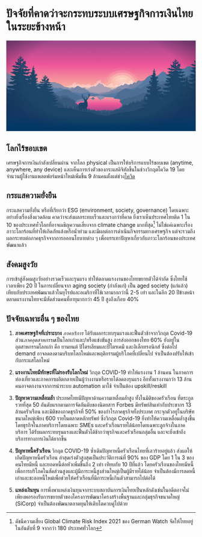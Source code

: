 # ปัจจัยที่คาดว่าจะกระทบระบบเศรษฐกิจการเงินไทยในระยะข้างหน้า

![](../../../static/img/landscape.jpg)
## โลกไร้ขอบเขต

เศรษฐกิจการเงินกำลังเปลี่ยนผ่าน จากโลก physical เป็นการให้บริการแบบไร้ขอบเขต (anytime, anywhere, any device) และเห็นการเร่งตัวของกระแสดิจิทัลขึ้นในช่วงวิกฤตโควิด 19 โดยจำนวนผู้ใช้งานแพลตฟอร์มหน้าใหม่เพิ่มขึ้น 9 ล้านคนตั้งแต่ช่วง[โควิด](https://www.bot.or.th)

## กระแสความยั่งยืน

กระแสความยั่งยืน หรือที่เรียกว่า ESG (environment, society, governance) โดยเฉพาะอย่างยิ่งเรื่องสิ่งแวดล้อม คาดว่าจะส่งผลกระทบเร็วและแรงกว่าที่คาด ยิ่งเราเห็นประเทศไทยติด 1 ใน 10 ของประเทศทั่วโลกที่อาจเผชิญความเสี่ยงจาก climate change มากที่สุด[^1]  ไม่ใช่แค่เฉพาะเรื่องภาวะโลกร้อนที่ทำให้เกิดภัยแล้งหรือน้ำท่วม และมีผลต่อการดำเนินกิจกรรมทางเศรษฐกิจ แต่จะรวมถึงผลกระทบต่อภาคธุรกิจจากการออกนโยบายต่าง ๆ เพื่อบรรเทาปัญหาเกี่ยวกับภาวะโลกร้อนของประเทศพัฒนาแล้ว

[^1]: ดัชนีความเสี่ยง Global Climate Risk Index 2021 ของ German Watch จัดให้ไทยอยู่ในอันดับที่ 9 จากกว่า 180 ประเทศทั่วโลก

## สังคมสูงวัย

การเข้าสู่สังคมสูงวัยอย่างรวดเร็วและรุนแรง ทำให้ตลาดแรงงานของไทยขยายตัวได้จำกัด ซึ่งไทยใช้เวลาเพียง 20 ปี ในการเปลี่ยนจาก aging society (กำลังแก่) เป็น aged society (แก่แล้ว) เทียบกับประเทศพัฒนาแล้วในยุโรปและอเมริกาที่ใช้เวลามากกว่านี้ 2-5 เท่า  และในอีก 20 ปีข้างหน้า ตลาดแรงงานไทยจะมีสัดส่วนคนที่อายุมากกว่า 45 ปี สูงถึงเกือบ 40%

## ปัจจัยเฉพาะอื่น ๆ ของไทย

1. **ภาคเศรษฐกิจที่เปราะบาง** *ภาคบริการ* ได้รับผลกระทบรุนแรงและฟื้นตัวช้าจากวิกฤต Covid-19  ส่วน*ภาคอุตสาหกรรม*เป็นโลกเก่าและ/หรือแข่งขันสูง การส่งออกของไทย 60% ยังอยู่ในอุตสาหกรรมโลกเก่า คือ ยานยนต์ ปิโตรเลียมและปิโตรเคมี และอิเล็กทรอนิกส์ ซึ่งต่อไป demand อาจลดลงตามบริบทโลกใหม่และพฤติกรรมผู้บริโภคที่เปลี่ยนไป จำเป็นต้องปรับให้เข้ากับกระแสโลกใหม่ 

2. **แรงงานไทยมีทักษะที่ไม่รองรับโลกใหม่** วิกฤต COVID-19 ทำให้แรงงาน 1 ล้านคน ในภาคการท่องเที่ยวและภาคการผลิตกลายเป็นผู้ว่างงานหรือรายได้ลดลงรุนแรง อีกทั้งแรงงานกว่า 13 ล้านคนอาจตกงานจากการนำระบบ automation มาใช้ จำเป็นต้อง upskill/reskill 

3. **ปัญหาความเหลื่อมล้ำ** ประเทศไทยมีปัญหาด้านความเหลื่อมล้ำสูง ทั้งในมิติของครัวเรือน ที่ตระกูลรวยที่สุด 50 อันดับแรกตามการจัดอันดับของนิตยสาร Forbes มีทรัพย์สินเท่ากับประชากร 13 ล้านครัวเรือน และมิติของภาคธุรกิจที่ 50% ของกำไรภาคธุรกิจทั้งประเทศ กระจุกตัวอยู่ในบริษัทขนาดใหญ่เพียง 600 รายในตลาดหลักทรัพย์ ซึ่งวิกฤต Covid-19 ยิ่งทำให้ความเหลื่อมล้ำสูงขึ้น โดยธุรกิจในภาคบริการโดยเฉพาะ SMEs และครัวเรือนรายได้น้อยโดยเฉพาะลูกจ้างในภาคบริการ ได้รับผลกระทบรุนแรงและฟื้นตัวได้ช้ากว่าธุรกิจและครัวเรือนกลุ่มอื่น และจะยิ่งเข้าถึงบริการทางการเงินได้ยากขึ้น

4. **ปัญหาหนี้ครัวเรือน** วิกฤต COVID-19 ซ้ำเติมปัญหาหนี้ครัวเรือนไทยที่เลวร้ายอยู่แล้ว ส่งผลให้เกิดปัญหาหนี้ครัวเรือน ล่าสุดเร่งตัวสูงสุดเป็นประวัติการณ์ที่ 90% ของ GDP โดย 1 ใน 3 ของคนไทยมีหนี้ และยอดหนี้ต่อหัวเพิ่มขึ้นถึง 2 เท่า เทียบกับ 10 ปีที่แล้ว โดยครัวเรือนของไทยมีหนี้เพื่อการบริโภคในสัดส่วนสูงและผู้มีภาระหนี้สูงส่วนใหญ่เป็นผู้มีรายได้น้อย จำเป็นต้องมีการลดหนี้เก่าและชะลอหนี้ใหม่เพื่อช่วยให้ครัวเรือนที่มีภาระหนี้เกินตัวสามารถไปต่อได้ 

5. **แหล่งเงินทุน** การพึ่งพาแหล่งเงินทุนจากระบบสถาบันการเงินไทยเป็นหลักดังเช่นในอดีตอาจไม่เพียงพอรองรับการขยายตัวของโครงการพัฒนาโครงสร้างพื้นฐานและกลุ่มธุรกิจขนาดใหญ่ (SiCorp) จำเป็นต้องพัฒนาตลาดทุนให้เติบโตควบคู่ไปด้วย